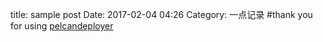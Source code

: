 title: sample post
Date: 2017-02-04 04:26
Category: 一点记录
#thank you for using [pelcandeployer](https://github.com/jswh/PelcianDeployer)
